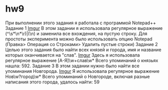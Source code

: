# hw9
При выполнении этого задания я работала с программой Notepad++
Задание 1 
[Imgur](https://i.imgur.com/oQCxSwD.png)
В этом задании я использовала регулярное выражение (^\s*\n*\r)|(\n) и заменила все вхождения, на пустую строку. Для простоты эксперимента можно было использовать опцию Notepad (Правка> Операция со Строками> Удалить пустые строки)
Задание 2
Целью этого задания было найти всех князей и города, имя и название которых оканчивается на "слав".
[Imgur](https://i.imgur.com/c0SqsDp.png)
Здесь я использовала регулярное выражение [А-Я]\w+слав\w* 
Всего упоминаний о князьях нашла: 592.
Задание 3
В этом задании нужно было найти все упоминания Новгорода.
[Imgur](https://i.imgur.com/paaHssZ.png)
Я использовала регулярное выражение Нов\w?город\w*
Всего упоминаний о Новгороде, включая разные написания этого города, удалось найти: 59

